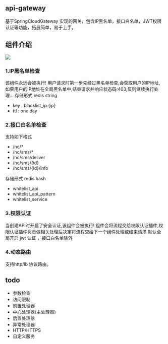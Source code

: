 ## api-gateway
基于SpringCloudGateway 实现的网关，包含IP黑名单，接口白名单，JWT权限认证等功能，拓展简单，易于上手。


## 组件介绍
![](http://10.246.84.77:4999/server/../Public/Uploads/2019-05-14/5cda827049ebb.png)

### 1.IP黑名单检查
该组件永远会被执行! 用户请求时第一步先经过黑名单检查,会获取用户的IP地址,如果用户的IP地址在全局黑名单中,结束请求并响应状态码:403;反则继续执行处理...
存储形式 redis string
- key : blacklist_ip:{ip}  
- ttl : one day

### 2.接口白名单检查
支持如下格式
 * /nc/*
 * /nc/sms/*
 * /nc/sms/deliver
 * /nc/sms/{id}
 * /nc/sms/{id}/info

存储形式 redis hash
- whitelist_api
- whitelist_api_pattern
- whitelist_service

### 3.权限认证
当创建API时开启了安全认证,该组件会被执行! 组件会将流程交给权限认证插件,权限认证插件负责做相关处理后决定将流程交给下一个组件处理或结束请求
默认全局开启 jwt 认证 ，接口白名单除外

### 4.动态路由
支持http/lb 协议路由。



## todo
-  参数检查
-  访问限制
-  前置处理器
-  中心处理器(主处理器)
-  后置处理器
-  异常处理器
-  HTTP/HTTPS
-  自定义服务


